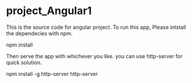# project_Angular1

This is the source code for angular project.
To run this app, Please intstall the dependecies with npm.

npm install 

Then serve the app with whichever you like. you can use http-server for quick solution. 

npm install -g http-server
http-server
